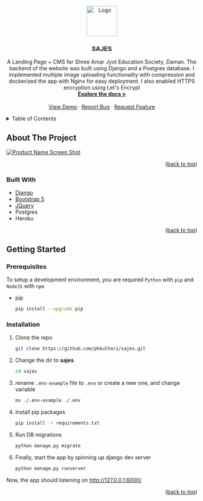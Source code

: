 <!-- PROJECT LOGO -->
<br />
<div align="center">
  <a href="https://github.com/pkkulhari/sajes">
    <img src="public/images/logo.png" alt="Logo" width="80" height="80">
  </a>

<h3 align="center">SAJES</h3>

  <p align="center">
    A Landing Page + CMS for Shree Amar Jyot Education Society, Daman. The backend of the website was built using Django and a Postgres database. I implemented multiple image uploading functionality with compression and dockerized the app with Nginx for easy deployment. I also enabled HTTPS encryption using Let's Encrypt
    <br />
    <a href="https://github.com/pkkulhari/sajes/README.md"><strong>Explore the docs »</strong></a>
    <br />
    <br />
    <a href="https://sajes.herokuapp.com/">View Demo</a>
    ·
    <a href="https://github.com/pkkulhari/sajes/issues">Report Bug</a>
    ·
    <a href="https://github.com/pkkulhari/sajes/issues">Request Feature</a>
  </p>
</div>

<!-- TABLE OF CONTENTS -->
<details>
  <summary>Table of Contents</summary>
  <ol>
    <li>
      <a href="#about-the-project">About The Project</a>
      <ul>
        <li><a href="#built-with">Built With</a></li>
      </ul>
    </li>
    <li>
      <a href="#getting-started">Getting Started</a>
      <ul>
        <li><a href="#prerequisites">Prerequisites</a></li>
        <li><a href="#installation">Installation</a></li>
      </ul>
    </li>
  </ol>
</details>

<!-- ABOUT THE PROJECT -->

## About The Project

[![Product Name Screen Shot][product-screenshot]](https://sajes.praveen.ninja/)

<p align="right">(<a href="#top">back to top</a>)</p>

### Built With

- [Django](https://www.djangoproject.com/)
- [Bootstrap 5](https://getbootstrap.com)
- [JQuery](https://jquery.com)
- Postgres
- Heroku

<p align="right">(<a href="#top">back to top</a>)</p>

<!-- GETTING STARTED -->

## Getting Started

### Prerequisites

To setup a development environment, you are required `Python` with `pip` and `NodeJS` with `npm`

- pip

  ```sh
  pip install --upgrade pip
  ```

### Installation

1. Clone the repo
   ```sh
   git clone https://github.com/pkkulhari/sajes.git
   ```
2. Change the dir to **sajes**
   ```sh
   cd sajes
   ```
3. rename `.env-example` file to `.env` or create a new one, and change variable
   ```sh
   mv ./.env-example ./.env
   ```
4. Install pip packages

   ```sh
   pip install -r requirements.txt
   ```

5. Run DB migrations
   ```sh
   python manage.py migrate
   ```
6. Finally, start the app by spinning up django dev server
   ```sh
   python manage.py runserver
   ```

Now, the app should listening on http://127.0.0.1:8000/

<p align="right">(<a href="#top">back to top</a>)</p>

<!-- MARKDOWN LINKS & IMAGES -->
<!-- https://www.markdownguide.org/basic-syntax/#reference-style-links -->

[product-screenshot]: public/images/screenshot.png

